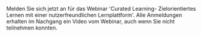 Melden Sie sich jetzt an für das Webinar 'Curated Learning- Zielorientiertes Lernen mit einer nutzerfreundlichen Lernplattform'. Alle Anmeldungen erhalten im Nachgang ein Video vom Webinar, auch wenn Sie nicht teilnehmen konnten.
